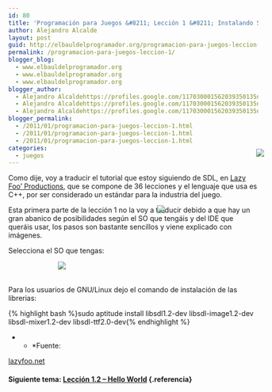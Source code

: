 ```yaml
---
id: 80
title: 'Programación para Juegos &#8211; Lección 1 &#8211; Instalando SDL'
author: Alejandro Alcalde
layout: post
guid: http://elbauldelprogramador.org/programacion-para-juegos-leccion-1-instalando-sdl/
permalink: /programacion-para-juegos-leccion-1/
blogger_blog:
  - www.elbauldelprogramador.org
  - www.elbauldelprogramador.org
  - www.elbauldelprogramador.org
blogger_author:
  - Alejandro Alcaldehttps://profiles.google.com/117030001562039350135noreply@blogger.com
  - Alejandro Alcaldehttps://profiles.google.com/117030001562039350135noreply@blogger.com
  - Alejandro Alcaldehttps://profiles.google.com/117030001562039350135noreply@blogger.com
blogger_permalink:
  - /2011/01/programacion-para-juegos-leccion-1.html
  - /2011/01/programacion-para-juegos-leccion-1.html
  - /2011/01/programacion-para-juegos-leccion-1.html
categories:
  - juegos
---
```

<div class="icosdl">
</div>

Como dije, voy a traducir el tutorial que estoy siguiendo de SDL, en <a target="_blank" href="http://www.lazyfoo.net/SDL_tutorials/">Lazy Foo&#8217; Productions</a>, que se compone de 36 lecciones y el lenguaje que usa es C++, por ser considerado un estándar para la industria del juego.

Esta primera parte de la lección 1 no la voy a traducir debido a que hay un gran abanico de posibilidades según el SO que tengáis y del IDE que queráis usar, los pasos son bastante sencillos y viene explicado con imágenes.

  
<!--more-->

Selecciona el SO que tengas:

[<img style="display:inline; position:relative; left:100px;" src="http://lh6.ggpht.com/_IlK2pNFFgGM/TSHH106Z0VI/AAAAAAAAAPo/fimALQz89iU/linux.png" />][1]  
[<img style="display:inline; position:relative; top:-130px; left:300px;" src="http://lh3.ggpht.com/_IlK2pNFFgGM/TSHJkwpqk-I/AAAAAAAAAP0/wSKqQWY0x_k/windows.png" />][2]  
[<img style="display:inline; position:relative; top:-260px; left:500px;" src="http://lh6.ggpht.com/_IlK2pNFFgGM/TSHH2DeE3mI/AAAAAAAAAPs/KES8kBZgn9M/apple-logo.png" />][3]  
Para los usuarios de GNU/Linux dejo el comando de instalación de las librerias:

{% highlight bash %}sudo aptitude install libsdl1.2-dev libsdl-image1.2-dev libsdl-mixer1.2-dev libsdl-ttf2.0-dev{% endhighlight %}



* * *Fuente: 

[lazyfoo.net][4]</p> 

#### Siguiente tema: [Lección 1.2 &#8211; Hello World][5] {.referencia}



 [1]: http://www.lazyfoo.net/SDL_tutorials/lesson01/linux/index.php
 [2]: http://www.lazyfoo.net/SDL_tutorials/lesson01/windows/index.php
 [3]: http://www.lazyfoo.net/SDL_tutorials/lesson01/mac/index.php
 [4]: http://www.lazyfoo.net/SDL_tutorials/
 [5]: http://elbauldelprogramador.com/programacion-para-juegos-leccion-12/#more